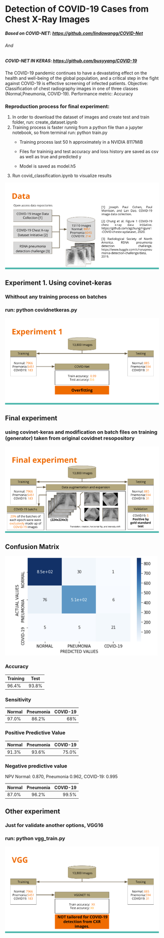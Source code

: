 # Detection of COVID-19 Cases from Chest X-Ray Images
##### Based on COVID-NET: https://github.com/lindawangg/COVID-Net
###### And 
##### COVID-NET IN KERAS: https://github.com/busyyang/COVID-19

The COVID-19 pandemic continues to have a devastating effect on the health and well-being of the global population, and a critical step in the fight against COVID-19 is effective screening of infected patients. 
Objective: Classification of chest radiography images in one of three classes (Normal,Pneumonia, COVID-19).
Performance metric: Accuracy

### Reproduction process for final experiment:

1. In order to download the dataset of images and create test and train folder, run: create_dataset.ipynb
2. Training process is faster runnig from a python file than a jupyter notebook, so from terminal run: python train.py
    * Training process last 50 h approximately in a NVIDIA 8117MiB
    
    * Files for traininig and test accuracy and loss history are saved as csv as well as true and predicted y
    * Model is saved as model.h5
3. Run covid_classification.ipynb to visualize results

![Data](data.png)


## Experiment 1. Using covinet-keras
### Whithout any training process on batches

### run: python covidnetkeras.py 

![experiment1](experiment1.png)

## Final experiment

### using covinet-keras and modification on batch files on training (generator) taken from original covidnet resopository 

![final1](final.png)


## Confusion  Matrix
<img src="confusion_matrix.png" width="500" />

### Accuracy

| Training |Test           |
|----------|:-------------:|
| 96.4%    |  93.8%        |

### Sensitivity 

| Normal   |Pneumonia      |COVID-19|
|----------|:-------------:|------: |
| 97.0%    |  86.2%        | 68%    |

### Positive Predictive Value 

| Normal   |Pneumonia      |COVID-19|
|----------|:-------------:|------: |
|91.3%     |  93.6%        | 75.0%    |

### Negative predictive value
NPV Normal: 0.870, Pneumonia 0.962, COVID-19: 0.995

| Normal   |Pneumonia      |COVID-19|
|----------|:-------------:|------: |
|87.0%     |  96.2%        | 99.5%  |


## Other experiment

### Just for validate another options, VGG16
### run: python vgg_train.py 

![vgg](vgg.png)

